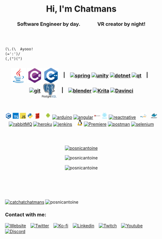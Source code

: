<h1 align="center">Hi, I'm Chatmans</h1>
<h3 align="center">Software Engineer by day. &ensp;&ensp;&ensp;&ensp;&ensp;&ensp; VR creator by night!</h3>


<br />
<br />


```
(\.(\  Ayooo!
(=':')/
(,(")(")
```

<!--<h3 align="left">Languages and Tools:</h3>-->
<h3 align="center">
  <a href="https://www.java.com" target="_blank" rel="noreferrer"><img align="center" src="https://raw.githubusercontent.com/devicons/devicon/master/icons/java/java-original.svg" alt="java" width="50" height="50"/></a> 
  <a href="https://www.w3schools.com/cs/" target="_blank" rel="noreferrer"><img align="center" src="https://raw.githubusercontent.com/devicons/devicon/master/icons/csharp/csharp-original.svg" alt="csharp" width="50" height="50"/></a> 
  <a href="https://www.w3schools.com/cpp/" target="_blank" rel="noreferrer"><img align="center" src="https://raw.githubusercontent.com/devicons/devicon/master/icons/cplusplus/cplusplus-original.svg" alt="cplusplus" width="50" height="50"/></a> 
&ensp;
|
&ensp;
  <a href="https://spring.io/" target="_blank" rel="noreferrer"><img align="center" src="https://www.vectorlogo.zone/logos/springio/springio-icon.svg" alt="spring" width="50" height="50"/></a> 
  <a href="https://unity.com/" target="_blank" rel="noreferrer"><img align="center" src="https://www.vectorlogo.zone/logos/unity3d/unity3d-icon.svg" alt="unity" width="50" height="50"/></a> 
  <a href="https://dotnet.microsoft.com/" target="_blank" rel="noreferrer"><img align="center" src="https://upload.wikimedia.org/wikipedia/commons/e/ee/.NET_Core_Logo.svg" alt="dotnet" width="50" height="50"/></a> 
  <a href="https://www.qt.io/" target="_blank" rel="noreferrer"><img align="center" src="https://upload.wikimedia.org/wikipedia/commons/0/0b/Qt_logo_2016.svg" alt="qt" width="50" height="50"/></a> 
&ensp;
|
&ensp;
  <a href="https://git-scm.com/" target="_blank" rel="noreferrer"><img align="center" src="https://www.vectorlogo.zone/logos/git-scm/git-scm-icon.svg" alt="git" width="50" height="50"/></a> 
  <a href="https://www.postgresql.org" target="_blank" rel="noreferrer"><img align="center" src="https://raw.githubusercontent.com/devicons/devicon/master/icons/postgresql/postgresql-original-wordmark.svg" alt="postgresql" width="50" height="50"/></a>
&ensp;
|
&ensp;
  <a href="https://www.blender.org/" target="_blank" rel="noreferrer"><img align="center" src="https://download.blender.org/branding/community/blender_community_badge_white.svg" alt="blender" width="50" height="50"/></a>
  <a href="https://krita.org/en/" target="_blank" rel="noreferrer"><img align="center" src="https://upload.wikimedia.org/wikipedia/commons/6/63/Krita_Application_Logo.svg" alt="Krita" width="50" height="50"/></a> 
  <a href="https://www.blackmagicdesign.com/products/davinciresolve" target="_blank" rel="noreferrer"><img align="center" src="https://upload.wikimedia.org/wikipedia/commons/thumb/9/90/DaVinci_Resolve_17_logo.svg/langfr-1024px-DaVinci_Resolve_17_logo.svg.png" alt="Davinci" width="50" height="50"/></a> 
</h3>

<br />

<p align="center"> 
  <a href="https://www.cprogramming.com/" target="_blank" rel="noreferrer"><img src="https://raw.githubusercontent.com/devicons/devicon/master/icons/c/c-original.svg" alt="c" width="20" height="20"/></a> 
  <a href="https://www.typescriptlang.org/" target="_blank" rel="noreferrer"><img src="https://raw.githubusercontent.com/devicons/devicon/master/icons/typescript/typescript-original.svg" alt="typescript" width="20" height="20"/></a> 
  <a href="https://developer.mozilla.org/en-US/docs/Web/JavaScript" target="_blank" rel="noreferrer"><img src="https://raw.githubusercontent.com/devicons/devicon/master/icons/javascript/javascript-original.svg" alt="javascript" width="20" height="20"/></a> 
  <a href="https://www.python.org" target="_blank" rel="noreferrer"><img src="https://raw.githubusercontent.com/devicons/devicon/master/icons/python/python-original.svg" alt="python" width="20" height="20"/></a> 
  <a href="https://www.scala-lang.org" target="_blank" rel="noreferrer"><img src="https://raw.githubusercontent.com/devicons/devicon/master/icons/scala/scala-original.svg" alt="scala" width="20" height="20"/></a> 
&ensp;
  <a href="https://developer.android.com" target="_blank" rel="noreferrer"><img src="https://raw.githubusercontent.com/devicons/devicon/master/icons/android/android-original-wordmark.svg" alt="android" width="20" height="20"/></a> 
  <a href="https://www.arduino.cc/" target="_blank" rel="noreferrer"><img src="https://cdn.worldvectorlogo.com/logos/arduino-1.svg" alt="arduino" width="20" height="20"/></a> 
  <a href="https://angular.io" target="_blank" rel="noreferrer"><img src="https://angular.io/assets/images/logos/angular/angular.svg" alt="angular" width="20" height="20"/></a> 
  <a href="https://angular.io" target="_blank" rel="noreferrer"><img src="https://raw.githubusercontent.com/devicons/devicon/master/icons/angularjs/angularjs-original-wordmark.svg" alt="angularjs" width="20" height="20"/></a> 
  <a href="https://reactjs.org/" target="_blank" rel="noreferrer"><img src="https://raw.githubusercontent.com/devicons/devicon/master/icons/react/react-original-wordmark.svg" alt="react" width="20" height="20"/></a> 
  <a href="https://reactnative.dev/" target="_blank" rel="noreferrer"><img src="https://reactnative.dev/img/header_logo.svg" alt="reactnative" width="20" height="20"/></a> 
&ensp;
  <a href="https://www.mysql.com/" target="_blank" rel="noreferrer"><img src="https://raw.githubusercontent.com/devicons/devicon/master/icons/mysql/mysql-original-wordmark.svg" alt="mysql" width="20" height="20"/></a> 
&ensp;
  <a href="https://www.docker.com/" target="_blank" rel="noreferrer"><img src="https://raw.githubusercontent.com/devicons/devicon/master/icons/docker/docker-original-wordmark.svg" alt="docker" width="20" height="20"/></a> 
  <a href="https://www.rabbitmq.com" target="_blank" rel="noreferrer"><img src="https://www.vectorlogo.zone/logos/rabbitmq/rabbitmq-icon.svg" alt="rabbitMQ" width="20" height="20"/></a> 
  <a href="https://heroku.com" target="_blank" rel="noreferrer"><img src="https://www.vectorlogo.zone/logos/heroku/heroku-icon.svg" alt="heroku" width="20" height="20"/></a> 
  <a href="https://www.jenkins.io" target="_blank" rel="noreferrer"><img src="https://www.vectorlogo.zone/logos/jenkins/jenkins-icon.svg" alt="jenkins" width="20" height="20"/></a> 
&ensp;
  <a href="https://www.linux.org/" target="_blank" rel="noreferrer"><img src="https://raw.githubusercontent.com/devicons/devicon/master/icons/linux/linux-original.svg" alt="linux" width="20" height="20"/></a> 
  <a href="https://www.adobe.com/products/premiere.html" target="_blank" rel="noreferrer"><img src="https://upload.wikimedia.org/wikipedia/commons/4/40/Adobe_Premiere_Pro_CC_icon.svg" alt="Premiere" width="20" height="20"/></a> 
  <a href="https://postman.com" target="_blank" rel="noreferrer"><img src="https://www.vectorlogo.zone/logos/getpostman/getpostman-icon.svg" alt="postman" width="20" height="20"/></a> 
  <a href="https://www.selenium.dev" target="_blank" rel="noreferrer"><img src="https://raw.githubusercontent.com/detain/svg-logos/780f25886640cef088af994181646db2f6b1a3f8/svg/selenium-logo.svg" alt="selenium" width="20" height="20"/></a> 
</p>



<br />
<br />

<p align="center"> 
  <a href="https://github.com/ryo-ma/github-profile-trophy"><img src="https://github-profile-trophy.vercel.app/?username=posnicantoine&theme=dracula&column=4&margin-w=20&margin-h=20" alt="posnicantoine" /></a> 
</p>

<!--
<p align="center">
    <img align="center" src="https://github-readme-stats.vercel.app/api/top-langs?username=posnicantoine&count_private=true&show_icons=true&theme=radical&title_color=ff79c6&hide_border=true&locale=en&layout=compact" alt="posnicantoine" />
</p>
-->

<p align="center">
  <img align="center" src="https://github-readme-stats.vercel.app/api?username=posnicantoine&count_private=true&show_icons=true&theme=radical&title_color=ff79c6&bg_color=282A36&border_color=E1E4E8&locale=en" alt="posnicantoine" />
</p>

<p align="center">
  <img align="center" src="https://github-readme-streak-stats.herokuapp.com/?user=posnicantoine&theme=radical&background=282A36&border=E1E4E8&sideLabels=A9FEF7&sideNums=A9FEF7&currStreakNum=A9FEF7&stroke=141321&ring=ff79c6&fire=ff79c6&currStreakLabel=A9FEF7&dates=ff79c6" alt="posnicantoine" />
</p>

<!--My [Website](https://posnicantoine.pro/)-->

<br />
<br />
<br />
<br />


<p align="left"> 
  <a href="https://twitter.com/catchatchatmans" target="blank"><img src="https://img.shields.io/twitter/follow/catchatchatmans?logo=twitter&color=03a9f4&style=flat-square" alt="catchatchatmans" /></a> 
  <img src="https://komarev.com/ghpvc/?username=posnicantoine&label=Profile%20views&color=03a9f4&style=flat-square" alt="posnicantoine" /> 
</p>

<h3 align="left">Contact with me:</h3>
<p align="left">
  <a href="https://linktr.ee/CatchatChatmans" target="blank"><img align="center" src="https://seeklogo.com/images/L/linktree-logo-6FC3ADB679-seeklogo.com.png" alt="Website" height="40" width="40" /></a>
&ensp;
  <a href="https://twitter.com/catchatchatmans" target="blank"><img align="center" src="https://raw.githubusercontent.com/rahuldkjain/github-profile-readme-generator/master/src/images/icons/Social/twitter.svg" alt="Twitter" height="40" width="40" /></a>
&ensp;
  <a href="https://ko-fi.com/chatmans" target="blank"><img align="center" src="https://uploads-ssl.webflow.com/5c14e387dab576fe667689cf/61e1116779fc0a9bd5bdbcc7_Frame%206.png" alt="Ko-fi" height="40" width="40" /></a>
&ensp;
<!--
  <a href="https://www.patreon.com/mixandchat" target="blank"><img align="center" src="https://upload.wikimedia.org/wikipedia/commons/9/94/Patreon_logo.svg" alt="Patreon" height="40" width="40" /></a>
&ensp;
-->
  <a href="https://www.linkedin.com/in/antoine-posnic-17a556173/" target="blank"><img align="center" src="https://upload.wikimedia.org/wikipedia/commons/c/ca/LinkedIn_logo_initials.png" alt="Linkedin" height="40" width="40" /></a>
&ensp;
  <a href="https://www.twitch.tv/chatmans" target="blank"><img align="center" src="https://upload.wikimedia.org/wikipedia/commons/d/d3/Twitch_Glitch_Logo_Purple.svg" alt="Twitch" height="40" width="40" /></a>
&ensp;
  <a href="https://www.youtube.com/channel/UCSKUSz17PFavNmmhhc5K27w" target="blank"><img align="center" src="https://raw.githubusercontent.com/rahuldkjain/github-profile-readme-generator/master/src/images/icons/Social/youtube.svg" alt="Youtube" height="40" width="40" /></a>
&ensp;
  <a href="https://discord.gg/8ASmSCksxh" target="blank"><img align="center" src="https://raw.githubusercontent.com/rahuldkjain/github-profile-readme-generator/master/src/images/icons/Social/discord.svg" alt="Discord" height="40" width="40" /></a>
&ensp;
</p

